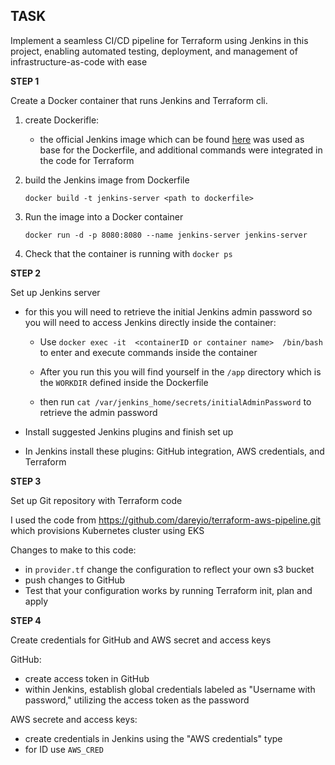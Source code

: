 ## **TASK**
Implement a seamless CI/CD pipeline for Terraform using Jenkins in this project, enabling automated testing,
deployment, and management of infrastructure-as-code with ease

**STEP 1**

Create a Docker container that runs Jenkins and Terraform cli.

1. create Dockerifle: 
    - the official Jenkins image which can be found [here](https://hub.docker.com/r/jenkins/jenkin) was used as base for the Dockerfile, and additional commands were integrated in the code for Terraform

2. build the Jenkins image from Dockerfile

    ` docker build -t jenkins-server <path to dockerfile> `

3. Run the image into a Docker container 

    `docker run -d -p 8080:8080 --name jenkins-server jenkins-server`

4. Check that the container is running with `docker ps`


**STEP 2**

Set up Jenkins server

- for this you will need to retrieve the initial Jenkins admin password so you will need to access Jenkins directly inside the container:

    - Use `docker exec -it  <containerID or container name>  /bin/bash` to enter and execute commands inside the container  
    
    - After you run this you will find yourself in the `/app` directory which is the `WORKDIR` defined inside the Dockerfile

    - then run `cat /var/jenkins_home/secrets/initialAdminPassword` to retrieve the admin password

- Install suggested Jenkins plugins and finish set up

- In Jenkins install these plugins: GitHub integration, AWS credentials, and Terraform 


**STEP 3**

Set up Git repository with Terraform code

I used the code from https://github.com/dareyio/terraform-aws-pipeline.git which provisions Kubernetes cluster using EKS

Changes to make to this code:
- in `provider.tf` change the configuration to reflect your own s3 bucket
- push changes to GitHub
- Test that your configuration works by running Terraform init, plan and apply

**STEP 4**

Create credentials for GitHub and AWS secret and access keys

GitHub:

- create access token in GitHub
- within Jenkins, establish global credentials labeled as "Username with password," utilizing the access token as the password

AWS secrete and access keys:

- create credentials in Jenkins using the "AWS credentials" type
- for ID use `AWS_CRED`
